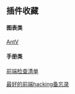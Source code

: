 ## 插件收藏



#### 图表类

[AntV](https://antv.alipay.com/zh-cn/g2/3.x/index.html)













#### 手册类

[前端检查清单](https://frontendchecklist.io/)

[最好的前端hacking备忘录](http://www.zcfy.cc/article/the-best-front-end-hacking-cheatsheets-all-in-one-place-4520.html?t=new)

